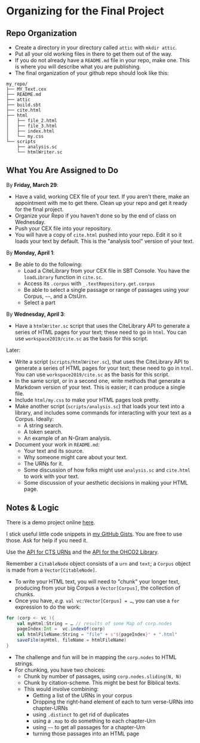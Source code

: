 # Organizing for the Final Project

## Repo Organization

- Create a directory in your directory called `attic` with `mkdir attic`.
- Put all your old working files in there to get them out of the way.
- If you do not already have a `README.md` file in your repo, make one. This is where you will describe what you are publishing.
- The final organization of your github repo should look like this:
~~~
my_repo/
├── MY_Text.cex
├── README.md
├── attic
├── build.sbt
├── cite.html
├── html
│   ├── file_2.html
│   ├── file_3.html
│   ├── index.html
│   └── my.css
└── scripts
    ├── analysis.sc
    └── htmlWriter.sc
~~~

## What You Are Assigned to Do


By **Friday, March 29**: 

- Have a valid, working CEX file of your text. If you aren't there, make an appointment with me to get there. Clean up your repo and get it ready for the final project. 
- Organize your Repo if you haven't done so by the end of class on Wednesday.
- Push your CEX file into your repository.
- You will have a copy of `cite.html` pushed into your repo. Edit it so it loads your text by default. This is the "analysis tool" version of your text.

By **Monday, April 1**:

- Be able to do the following:
	- Load a CiteLibrary from your CEX file in SBT Console. You have the `loadLibrary` function in `cite.sc`.
	- Access its `.corpus` with `_.textRepository.get.corpus` 
	- Be able to select a single passage or range of passages using your Corpus, `~~`, and a CtsUrn.
	- Select a part

By **Wednesday, April 3**:

- Have a `htmlWriter.sc` script that uses the CiteLibrary API to generate a series of HTML pages for your text; these need to go in `html`. You can use `workspace2019/cite.sc` as the basis for this script.

Later:

- Write a script (`scripts/htmlWriter.sc`), that uses the CiteLibrary API to generate a series of HTML pages for your text; these need to go in `html`. You can use `workspace2019/cite.sc` as the basis for this script.
- In the same script, or in a second one, write methods that generate a Markdown version of your text. This is easier; it can produce a single file.
- Include `html/my.css` to make your HTML pages look pretty.
- Make another script (`scripts/analysis.sc`) that loads your text into a library, and includes some commands for interacting with your text as a Corpus. Ideally:
	- A string search.
	- A token search.
	- An example of an N-Gram analysis.
- Document your work in `README.md`:
	- Your text and its source.
	- Why someone might care about your text.
	- The URNs for it.
	- Some discussion of how folks might use `analysis.sc` and `cite.html` to work with your text.
	- Some discussion of your aesthetic decisions in making your HTML page.

## Notes & Logic

There is a demo project online [here](https://github.com/Eumaeus/csc270_demo_project).

I stick useful little code snippets in [my GitHub Gists](https://gist.github.com/Eumaeus). You are free to use those. Ask for help if you need it.

Use the [API for CTS URNs](http://folio2.furman.edu/xciteAPI/edu/holycross/shot/cite/CtsUrn.html) and the [API for the OHCO2 Library](http://folio2.furman.edu/ohco2Api/edu/holycross/shot/ohco2/index.html).

Remember a `CitableNode` object consists of a `urn` and `text`; a `Corpus` object is made from a `Vector[CitableNode]`.

- To write your HTML text, you will need to "chunk" your longer text, producing from your big Corpus a `Vector[Corpus]`, the collection of chunks.
- Once you have, *e.g.* `val vc:Vector[Corpus] = …`, you can use a `for` expression to do the work:

~~~ scala
for (corp <- vc ){
	val myHtml:String = … // results of some Map of corp.nodes
	pageIndex:Int =  vc.indexOf(corp)
	val htmlFileName:String = "file" + s"${pageIndex}" + ".html"
	saveFile(myHtml, fileName = htmlFileName)
}
~~~

- The challenge and fun will be in mapping the `corp.nodes` to HTML strings.
- For chunking, you have two choices:
	- Chunk by number of passages, using `corp.nodes.sliding(N, N)`
	- Chunk by citation-scheme. This might be best for Biblical texts.
	- This would involve combining:
		- Getting a list of the URNs in your corpus
		- Dropping the right-hand element of each to turn verse-URNs into chapter-URNs
		- using `.distinct` to get rid of duplicates
		- using a `.map` to do something to each chapter-Urn
		- using `~~` to get all passages for a chapter-Urn
		- turning those passages into an HTML page

